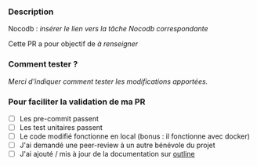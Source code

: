 ### Description
Nocodb : _insérer le lien vers la tâche Nocodb correspondante_

Cette PR a pour objectif de _à renseigner_

### Comment tester ?
_Merci d'indiquer comment tester les modifications apportées._

### Pour faciliter la validation de ma PR
- [ ] Les pre-commit passent
- [ ] Les test unitaires passent
- [ ] Le code modifié fonctionne en local (bonus : il fonctionne avec docker)
- [ ] J'ai demandé une peer-review à un autre bénévole du projet
- [ ] J'ai ajouté / mis à jour de la documentation sur [outline](https://outline.services.dataforgood.fr/collection/13_potentiel_scolaire-qJFjGnz5Ec)
